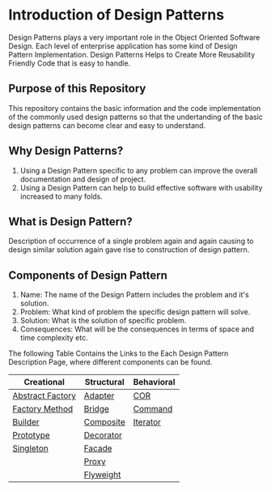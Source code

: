 # Introduction of Design Patterns

Design Patterns plays a very important role in the Object Oriented Software Design. Each level of enterprise application has some kind of Design Pattern Implementation. Design Patterns Helps to Create More Reusability Friendly Code that is easy to handle.

## Purpose of this Repository

This repository contains the basic information and the code implementation of the commonly used design patterns so that the undertanding of the basic design patterns can become clear and easy to understand.

## Why Design Patterns?

1. Using a Design Pattern specific to any problem can improve the overall documentation and design of project.
2. Using a Design Pattern can help to build effective software with usability increased to many folds.

## What is Design Pattern?

Description of occurrence of a single problem again and again causing to design similar solution again gave rise to construction of design pattern.

## Components of Design Pattern

1. Name: The name of the Design Pattern includes the problem and it's solution.
2. Problem: What kind of problem the specific design pattern will solve.
3. Solution: What is the solution of specific problem.
4. Consequences: What will be the consequences in terms of space and time complexity etc.

The following Table Contains the Links to the Each Design Pattern Description Page, where different components can be found.

| Creational                                                    | Structural                                    | Behavioral                                                  |
| ------------------------------------------------------------- | --------------------------------------------- | ----------------------------------------------------------- |
| [Abstract Factory](./Creational/Abstract%20Factory/Readme.md) | [Adapter](./Structural/Adapter/Readme.md)     | [COR](./Behavioral/Chain%20of%20Responsibilities/Readme.md) |
| [Factory Method](./Creational/Factory%20Method/Readme.md)     | [Bridge](./Structural//Bridge/Readme.md)      | [Command](./Behavioral/Command/Readme.md)                   |
| [Builder](./Creational/Builder/Readme.md)                     | [Composite](./Structural/Composite/Readme.md) | [Iterator](./Behavioral/Iterator/Readme.md)                 |
| [Prototype](./Creational/Prototype/Readme.md)                 | [Decorator](./Structural/Decorator/Readme.md) |                                                             |
| [Singleton](./Creational/Singleton/Readme.md)                 | [Facade](./Structural/Facade/Readme.md)       |                                                             |
|                                                               | [Proxy](./Structural/Proxy/Readme.md)         |                                                             |
|                                                               | [Flyweight](./Structural/Flyweight/Readme.md) |                                                             |
